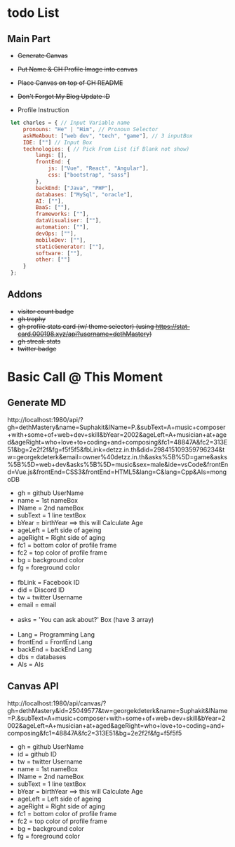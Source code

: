 # todo List
## Main Part
 - ~~Generate Canvas~~
 - ~~Put Name & GH Profile Image into canvas~~
 - ~~Place Canvas on top of GH README~~
 - ~~Don't Forgot My Blog Update :D~~

 - Profile Instruction
 ```js
  let charles = { // Input Variable name
      pronouns: "He" | "Him", // Pronoun Selector
      askMeAbout: ["web dev", "tech", "game"], // 3 inputBox
      IDE: [""] // Input Box
      technologies: { // Pick From List (if Blank not show)
          langs: [],
          frontEnd: {
              js: ["Vue", "React", "Angular"],
              css: ["bootstrap", "sass"]
          },
          backEnd: ["Java", "PHP"],
          databases: ["MySql", "oracle"],
          AI: [""],
          BaaS: [""],
          frameworks: [""],
          dataVisualiser: [""],
          automation: [""],
          devOps: [""],
          mobileDev: [""],
          staticGenerator: [""],
          software: [""],
          other: [""]
      }
  };
 ```

## Addons
  - ~~visitor count badge~~
  - ~~gh trophy~~
  - ~~gh profile stats card (w/ theme selector) (using https://stat-card.000198.xyz/api?username=dethMastery)~~
  - ~~gh streak stats~~
  - ~~twitter badge~~


# Basic Call @ This Moment
## Generate MD
http://localhost:1980/api/?gh=dethMastery&name=Suphakit&lName=P.&subText=A+music+composer+with+some+of+web+dev+skill&bYear=2002&ageLeft=A+musician+at+aged&ageRight=who+love+to+coding+and+composing&fc1=48847A&fc2=313E51&bg=2e2f2f&fg=f5f5f5&fbLink=detzz.in.th&did=298415109359796234&tw=georgekdeterk&email=owner%40detzz.in.th&asks%5B%5D=game&asks%5B%5D=web+dev&asks%5B%5D=music&sex=male&ide=vsCode&frontEnd=Vue.js&frontEnd=CSS3&frontEnd=HTML5&lang=C&lang=Cpp&AIs=mongoDB
 - gh = github UserName <br/>
 - name = 1st nameBox <br />
 - lName = 2nd nameBox <br />
 - subText = 1 line textBox <br />
 - bYear = birthYear ==> this will Calculate Age <br />
 - ageLeft = Left side of ageing <br />
 - ageRight = Right side of aging <br />
 - fc1 = bottom color of profile frame <br />
 - fc2 = top color of profile frame <br />
 - bg = background color <br />
 - fg = foreground color <br />
    <br />
 - fbLink = Facebook ID <br />
 - did = Discord ID <br />
 - tw = twitter Username <br />
 - email = email <br />
    <br />
 - asks = 'You can ask about?' Box (have 3 array) <br />
    <br />
 - Lang = Programming Lang
 - frontEnd = FrontEnd Lang
 - backEnd = backEnd Lang
 - dbs = databases
 - AIs = AIs


## Canvas API
http://localhost:1980/api/canvas/?gh=dethMastery&id=25049577&tw=georgekdeterk&name=Suphakit&lName=P.&subText=A+music+composer+with+some+of+web+dev+skill&bYear=2002&ageLeft=A+musician+at+aged&ageRight=who+love+to+coding+and+composing&fc1=48847A&fc2=313E51&bg=2e2f2f&fg=f5f5f5

 - gh = github UserName <br/>
 - id = github ID <br />
 - tw = twitter Username <br />
 - name = 1st nameBox <br />
 - lName = 2nd nameBox <br />
 - subText = 1 line textBox <br />
 - bYear = birthYear ==> this will Calculate Age <br />
 - ageLeft = Left side of ageing <br />
 - ageRight = Right side of aging <br />
 - fc1 = bottom color of profile frame <br />
 - fc2 = top color of profile frame <br />
 - bg = background color <br />
 - fg = foreground color <br />